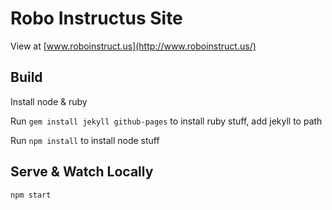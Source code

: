 Robo Instructus Site
========================
View at [www.roboinstruct.us](http://www.roboinstruct.us/)

## Build
Install node & ruby

Run `gem install jekyll github-pages` to install ruby stuff, add jekyll to path

Run `npm install` to install node stuff

## Serve & Watch Locally
`npm start`
